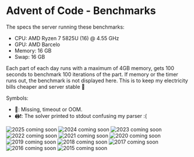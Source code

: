 # Advent of Code - Benchmarks 
The specs the server running these benchmarks:
* CPU: AMD Ryzen 7 5825U (16) @ 4.55 GHz
* GPU: AMD Barcelo
* Memory: 16 GB
* Swap: 16 GB

Each part of each day runs with a maximum of 4GB memory, gets 100 seconds to benchmark 100 iterations of the part.
If memory or the timer runs out, the benchmark is not displayed here. This is to keep my electricity bills cheaper and server stable 🦀

Symbols: 
- 👻: Missing, timeout or OOM.
- 🖨️❗: The solver printed to stdout confusing my parser :(

![2025 coming soon](https://loafey.se/advent_of_code/benchmarks/2025.svg)
![2024 coming soon](https://loafey.se/advent_of_code/benchmarks/2024.svg)
![2023 coming soon](https://loafey.se/advent_of_code/benchmarks/2023.svg)
![2022 coming soon](https://loafey.se/advent_of_code/benchmarks/2022.svg)
![2021 coming soon](https://loafey.se/advent_of_code/benchmarks/2021.svg)
![2020 coming soon](https://loafey.se/advent_of_code/benchmarks/2020.svg)
![2019 coming soon](https://loafey.se/advent_of_code/benchmarks/2019.svg)
![2018 coming soon](https://loafey.se/advent_of_code/benchmarks/2018.svg)
![2017 coming soon](https://loafey.se/advent_of_code/benchmarks/2017.svg)
![2016 coming soon](https://loafey.se/advent_of_code/benchmarks/2016.svg)
![2015 coming soon](https://loafey.se/advent_of_code/benchmarks/2015.svg)